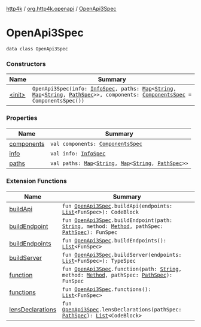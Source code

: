 [http4k](../../index.md) / [org.http4k.openapi](../index.md) / [OpenApi3Spec](./index.md)

# OpenApi3Spec

`data class OpenApi3Spec`

### Constructors

| Name | Summary |
|---|---|
| [&lt;init&gt;](-init-.md) | `OpenApi3Spec(info: `[`InfoSpec`](../-info-spec/index.md)`, paths: `[`Map`](https://kotlinlang.org/api/latest/jvm/stdlib/kotlin.collections/-map/index.html)`<`[`String`](https://kotlinlang.org/api/latest/jvm/stdlib/kotlin/-string/index.html)`, `[`Map`](https://kotlinlang.org/api/latest/jvm/stdlib/kotlin.collections/-map/index.html)`<`[`String`](https://kotlinlang.org/api/latest/jvm/stdlib/kotlin/-string/index.html)`, `[`PathSpec`](../-path-spec/index.md)`>>, components: `[`ComponentsSpec`](../-components-spec/index.md)` = ComponentsSpec())` |

### Properties

| Name | Summary |
|---|---|
| [components](components.md) | `val components: `[`ComponentsSpec`](../-components-spec/index.md) |
| [info](info.md) | `val info: `[`InfoSpec`](../-info-spec/index.md) |
| [paths](paths.md) | `val paths: `[`Map`](https://kotlinlang.org/api/latest/jvm/stdlib/kotlin.collections/-map/index.html)`<`[`String`](https://kotlinlang.org/api/latest/jvm/stdlib/kotlin/-string/index.html)`, `[`Map`](https://kotlinlang.org/api/latest/jvm/stdlib/kotlin.collections/-map/index.html)`<`[`String`](https://kotlinlang.org/api/latest/jvm/stdlib/kotlin/-string/index.html)`, `[`PathSpec`](../-path-spec/index.md)`>>` |

### Extension Functions

| Name | Summary |
|---|---|
| [buildApi](../../org.http4k.openapi.server/build-api.md) | `fun `[`OpenApi3Spec`](./index.md)`.buildApi(endpoints: `[`List`](https://kotlinlang.org/api/latest/jvm/stdlib/kotlin.collections/-list/index.html)`<FunSpec>): CodeBlock` |
| [buildEndpoint](../../org.http4k.openapi.server/build-endpoint.md) | `fun `[`OpenApi3Spec`](./index.md)`.buildEndpoint(path: `[`String`](https://kotlinlang.org/api/latest/jvm/stdlib/kotlin/-string/index.html)`, method: `[`Method`](../../org.http4k.core/-method/index.md)`, pathSpec: `[`PathSpec`](../-path-spec/index.md)`): FunSpec` |
| [buildEndpoints](../../org.http4k.openapi.server/build-endpoints.md) | `fun `[`OpenApi3Spec`](./index.md)`.buildEndpoints(): `[`List`](https://kotlinlang.org/api/latest/jvm/stdlib/kotlin.collections/-list/index.html)`<FunSpec>` |
| [buildServer](../../org.http4k.openapi.server/build-server.md) | `fun `[`OpenApi3Spec`](./index.md)`.buildServer(endpoints: `[`List`](https://kotlinlang.org/api/latest/jvm/stdlib/kotlin.collections/-list/index.html)`<FunSpec>): TypeSpec` |
| [function](../../org.http4k.openapi.client/function.md) | `fun `[`OpenApi3Spec`](./index.md)`.function(path: `[`String`](https://kotlinlang.org/api/latest/jvm/stdlib/kotlin/-string/index.html)`, method: `[`Method`](../../org.http4k.core/-method/index.md)`, pathSpec: `[`PathSpec`](../-path-spec/index.md)`): FunSpec` |
| [functions](../../org.http4k.openapi.client/functions.md) | `fun `[`OpenApi3Spec`](./index.md)`.functions(): `[`List`](https://kotlinlang.org/api/latest/jvm/stdlib/kotlin.collections/-list/index.html)`<FunSpec>` |
| [lensDeclarations](../../org.http4k.poet/lens-declarations.md) | `fun `[`OpenApi3Spec`](./index.md)`.lensDeclarations(pathSpec: `[`PathSpec`](../-path-spec/index.md)`): `[`List`](https://kotlinlang.org/api/latest/jvm/stdlib/kotlin.collections/-list/index.html)`<CodeBlock>` |
